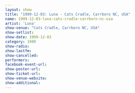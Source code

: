 ```yaml
---
layout: show
title: "1999-12-03: Luna - Cats Cradle, Carrboro NC, USA"
name: 1999-12-03-luna-cats-cradle-carrboro-nc-usa
artist: 'Luna'
show-venue: "Cats Cradle, Carrboro NC, USA"
show-setlist: 
show-date: 1999-12-03
category: 1999
show-radio: 
show-lastfm: 
show-cancelled: 
performers: 
facebook-event-url: 
show-poster-url: 
show-ticket-url: 
show-venue-website: 
show-additional: 
---
```


